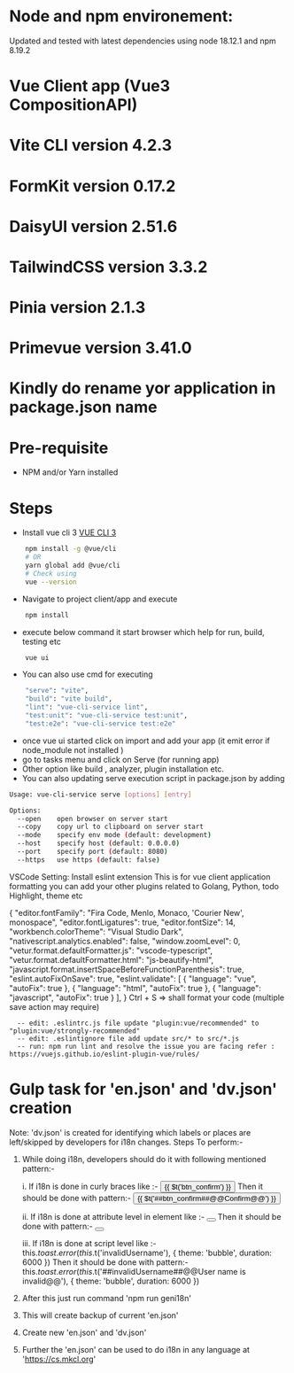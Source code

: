 # Node and npm environement:
  Updated and tested with latest dependencies using node 18.12.1 and npm 8.19.2
# Vue Client app (Vue3 CompositionAPI)
# Vite CLI version 4.2.3
# FormKit version 0.17.2
# DaisyUI version 2.51.6
# TailwindCSS version 3.3.2
# Pinia version 2.1.3
# Primevue version 3.41.0
# Kindly do rename yor application in package.json name
# Pre-requisite
- NPM and/or Yarn installed
# Steps
- Install vue cli 3 [VUE CLI 3](https://cli.vuejs.org/guide/installation.html) 
```sh
    npm install -g @vue/cli
    # OR
    yarn global add @vue/cli
    # Check using
    vue --version
```
- Navigate to project client/app and execute
```sh
    npm install
```
- execute below command it start browser which help for run, build, testing etc
```sh
    vue ui
```
- You can also use cmd for executing
```sh
    "serve": "vite",
    "build": "vite build",
    "lint": "vue-cli-service lint",
    "test:unit": "vue-cli-service test:unit",
    "test:e2e": "vue-cli-service test:e2e"
```
- once vue ui started click on import and add your app (it emit error if node_module not installed )
- go to tasks menu and click on Serve (for running app) 
- Other option like build , analyzer, plugin installation etc.
- You can also updating serve execution script in package.json by adding
```sh
Usage: vue-cli-service serve [options] [entry]

Options:
  --open    open browser on server start
  --copy    copy url to clipboard on server start
  --mode    specify env mode (default: development)
  --host    specify host (default: 0.0.0.0)
  --port    specify port (default: 8080)
  --https   use https (default: false)
```
  VSCode Setting:
  Install eslint extension
  This is for vue client application formatting you can add your other plugins related to Golang, Python, todo Highlight, theme etc

  {
  "editor.fontFamily": "Fira Code, Menlo, Monaco, 'Courier New', monospace",
  "editor.fontLigatures": true,
  "editor.fontSize": 14,
  "workbench.colorTheme": "Visual Studio Dark",
  "nativescript.analytics.enabled": false,
  "window.zoomLevel": 0,
  "vetur.format.defaultFormatter.js": "vscode-typescript",
  "vetur.format.defaultFormatter.html": "js-beautify-html",
  "javascript.format.insertSpaceBeforeFunctionParenthesis": true,
  "eslint.autoFixOnSave": true,
  "eslint.validate": [
    {
      "language": "vue",
      "autoFix": true
    },
    {
      "language": "html",
      "autoFix": true
    },
    {
      "language": "javascript",
      "autoFix": true
    }
  ],
}
  Ctrl + S => shall format your code (multiple save action may require)

```
  -- edit: .eslintrc.js file update "plugin:vue/recommended" to "plugin:vue/strongly-recommended"
  -- edit: .eslintignore file add update src/* to src/*.js
  -- run: npm run lint and resolve the issue you are facing refer : https://vuejs.github.io/eslint-plugin-vue/rules/ 
```
# Gulp task for 'en.json' and 'dv.json' creation

Note: 'dv.json' is created for identifying which labels or places are left/skipped by developers for i18n changes.
Steps To perform:-
1. While doing i18n, developers should do it with following mentioned pattern:-

    i. If i18n is done in curly braces like :-
        <button>{{ $t('btn_confirm') }}</button>
    Then it should be done with pattern:-
        <button>{{ $t('##btn_confirm##@@Confirm@@') }}</button>

    ii. If i18n is done at attribute level in element like :-
        <button :label="$t('btn_confirm')"></button>
    Then it should be done with pattern:-
        <button :label="$t('##btn_confirm##@@Confirm@@')"></button>

    iii. If i18n is done at script level like :-
        this.$toast.error(this.$t('invalidUsername'), {
            theme: 'bubble',
            duration: 6000
        })
    Then it should be done with pattern:-
        this.$toast.error(this.$t('##invalidUsername##@@User name is invalid@@'), {
            theme: 'bubble',
            duration: 6000
        })

2. After this just run command 'npm run geni18n'
3. This will create backup of current 'en.json'
4. Create new 'en.json' and 'dv.json'
5. Further the 'en.json' can be used to do i18n in any language at 'https://cs.mkcl.org'
